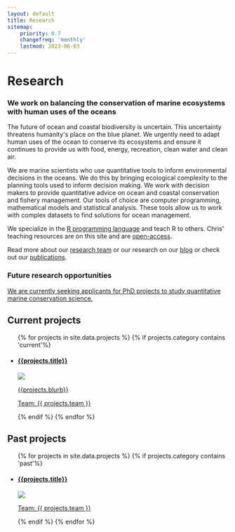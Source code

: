 ```yaml
---
layout: default
title: Research
sitemap:
    priority: 0.7
    changefreq: 'monthly'
    lastmod: 2023-06-03
---
```


# Research

### We work on balancing the conservation of marine ecosystems with human uses of the oceans

<div class="container">
  <p>The future of ocean and coastal biodiversity is uncertain. This uncertainty
  threatens humanity's place on the blue planet. We urgently need to adapt
  human uses of the ocean to conserve its ecosystems and ensure it continues
  to provide us with food, energy, recreation, clean water and clean air. </p>
  <div class="main-image3">
  </div>
  <p> We are marine scientists who use quantitative tools to inform environmental
    decisions in the oceans. We do this by bringing ecological complexity to the planning tools used to
   inform decision making. We work with decision makers to provide
   quantitative advice on ocean and coastal conservation and fishery management.
   Our tools of choice are computer programming, mathematical models and statistical analysis.
    These tools allow us to work with complex datasets to find solutions for
    ocean management. </p>
   <p>We specialize in the
   <a href="http://cran.r-project.org/" target="_blank">R
     programming language</a> and teach R to others.
   Chris' teaching resources are on this site and are
    <a href="/code.html">open-access</a>. </p>

<p> Read more about our <a href="/people.html"> research team</a> or our
  research on our <a href="/bluecology_blog.html">blog</a> or check out
   our <a href="/publications/html"> publications</a>. </p>

<h3> Future research opportunities </h3>

<p>
<a href ="/research/2023/06/17/PhD-projects-available.html"
class="button-ppl bkg-1">
We are currently seeking applicants for
  PhD projects to study quantitative marine conservation science.
</a> 
</p>

<h2>  Current projects  </h2>

<div class="clearme"><p></p></div>

<ul class="list-research">
{% for projects in site.data.projects %}
{% if projects.category contains 'current'%}
<li>
<a href="{{ projects.url }}" class="box-link">
        <div class="portfolio">
          <h4> {{projects.title}} </h4>
          <p><img src="{{ projects.imgsrc }}" class="icon-image"></p>
          <p>{{projects.blurb}} </p>
          <p> Team:  {{ projects.team }} </p>
        </div>
</a></li>
{% endif %}
{% endfor %}
</ul>


<div class="clearme"></div>

<h2>  Past projects  </h2>

<ul class="list-research">
{% for projects in site.data.projects %}
{% if projects.category contains 'past'%}
<li>
<a href="{{ projects.url }}" class="box-link">
        <div class="portfolio">
          <h4> {{projects.title}} </h4>
          <p><img src="{{ projects.imgsrc }}" class="icon-image"></p>
          <p> Team:  {{ projects.team }} </p>
        </div>
</a></li>
{% endif %}
{% endfor %}
</ul>

<div class="clearme"></div>
